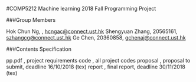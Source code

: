 #COMP5212 Machine learning 2018 Fall Programming Project

###Group Members

Hok Chun Ng, , hcngac@connect.ust.hk
Shengyuan Zhang, 20565161, szhangcg@connect.ust.hk
Ge Chen, 20360858, gchenaj@connect.ust.hk

###Contents Specification

pp.pdf ,  project requirements
code , all project codes
proposal , proposal to submit, deadline 16/10/2018 (tex)
report , final report, deadline 30/11/2018 (tex)
